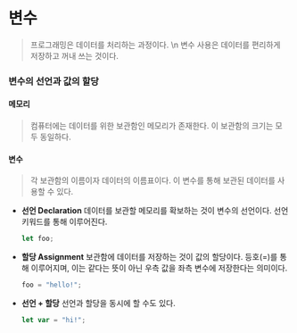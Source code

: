 # 변수

> 프로그래밍은 데이터를 처리하는 과정이다. \n
> 변수 사용은 데이터를 편리하게 저장하고 꺼내 쓰는 것이다.

### 변수의 선언과 값의 할당

#### 메모리

> 컴퓨터에는 데이터를 위한 보관함인 메모리가 존재한다.
> 이 보관함의 크기는 모두 동일하다.

#### 변수

> 각 보관함의 이름이자 데이터의 이름표이다.
> 이 변수를 통해 보관된 데이터를 사용할 수 있다.

- **선언 Declaration**
  데이터를 보관할 메모리를 확보하는 것이 변수의 선언이다. 선언 키워드를 통해 이루어진다.

  ```js
  let foo;
  ```

- **할당 Assignment**
  보관함에 데이터를 저장하는 것이 값의 할당이다. 등호(=)를 통해 이루어지며, 이는 같다는 뜻이 아닌 우측 값을 좌측 변수에 저장한다는 의미이다.

  ```js
  foo = "hello!";
  ```

- **선언 + 할당**
  선언과 할당을 동시에 할 수도 있다.

  ```js
  let var = "hi!";
  ```
